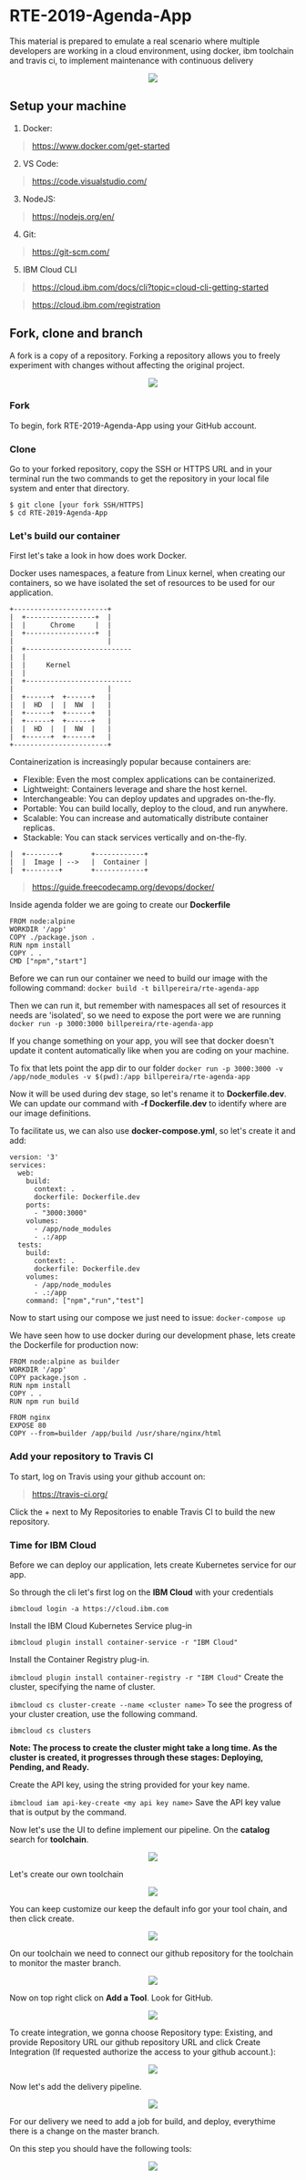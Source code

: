 # RTE-2019-Agenda-App

This material is prepared to emulate a real scenario where multiple developers are working in a cloud environment, using docker, ibm toolchain and travis ci, to implement maintenance with continuous delivery

<div align="center">
<img src="https://github.com/billpereira/RTE-2019-Agenda-App/blob/master/img/agenda.gif?raw=true"/>
</div>


## Setup your machine

1. Docker: 

> https://www.docker.com/get-started

2. VS Code:

> https://code.visualstudio.com/

3. NodeJS:

> https://nodejs.org/en/

4. Git:

> https://git-scm.com/

5. IBM Cloud CLI

> https://cloud.ibm.com/docs/cli?topic=cloud-cli-getting-started

> https://cloud.ibm.com/registration




## Fork, clone and branch

A fork is a copy of a repository. Forking a repository allows you to freely experiment with changes without affecting the original project.

<div align="center">
<img src="https://raw.githubusercontent.com/billpereira/RTE-2019-Agenda-App/master/img/fork.gif"/>
</div>

### Fork

To begin, fork RTE-2019-Agenda-App using your GitHub account.

### Clone

Go to your forked repository, copy the SSH or HTTPS URL and in your terminal run the two commands to get the repository in your local file system and enter that directory.

```
$ git clone [your fork SSH/HTTPS]
$ cd RTE-2019-Agenda-App
```

### Let's build our container

First let's take a look in how does work Docker.

Docker uses namespaces, a feature from Linux kernel, when creating our containers, so we have isolated the set of resources to be used for our application.

```
+-----------------------+
|  +-----------------+  |
|  |      Chrome     |  |
|  +-----------------+  |
|                       |
|  +--------------------------
|  |                          
|  |     Kernel 
|  |                          
|  +--------------------------
|                       |
|  +------+  +------+   |
|  |  HD  |  |  NW  |   |
|  +------+  +------+   |
|  +------+  +------+   |
|  |  HD  |  |  NW  |   |
|  +------+  +------+   |
+-----------------------+
```
Containerization is increasingly popular because containers are:

* Flexible: Even the most complex applications can be containerized.
* Lightweight: Containers leverage and share the host kernel.
* Interchangeable: You can deploy updates and upgrades on-the-fly.
* Portable: You can build locally, deploy to the cloud, and run anywhere.
* Scalable: You can increase and automatically distribute container replicas.
* Stackable: You can stack services vertically and on-the-fly.

```
|  +--------+       +------------+ 
|  |  Image | -->   |  Container |
|  +--------+       +------------+
```
> https://guide.freecodecamp.org/devops/docker/

Inside agenda folder we are going to create our **Dockerfile**

```docker
FROM node:alpine 
WORKDIR '/app'
COPY ./package.json .
RUN npm install
COPY . .
CMD ["npm","start"]
```
Before we can run our container we need to build our image with the following command:
``docker build -t billpereira/rte-agenda-app``

Then we can run it, but remember with namespaces all set of resources it needs are 'isolated', so we need to expose the port were we are running
``docker run -p 3000:3000 billpereira/rte-agenda-app``

If you change something on your app, you will see that docker doesn't update it content automatically like when you are coding on your machine.

To fix that lets point the app dir to our folder
``docker run -p 3000:3000 -v /app/node_modules -v $(pwd):/app billpereira/rte-agenda-app``

Now it will be used during dev stage, so let's rename it to **Dockerfile.dev**. We can update our command with **-f Dockerfile.dev** to identify where are our image definitions.

To facilitate us, we can also use **docker-compose.yml**, so let's create it and add:
```docker
version: '3'
services:
  web:
    build:
      context: .
      dockerfile: Dockerfile.dev
    ports:
      - "3000:3000"
    volumes:
      - /app/node_modules
      - .:/app
  tests:
    build:
      context: .
      dockerfile: Dockerfile.dev
    volumes:
      - /app/node_modules
      - .:/app
    command: ["npm","run","test"]
```

Now to start using our compose we just need to issue:
``docker-compose up``

We have seen how to use docker during our development phase, lets create the Dockerfile for production now:

```docker
FROM node:alpine as builder
WORKDIR '/app'
COPY package.json .
RUN npm install
COPY . .
RUN npm run build

FROM nginx
EXPOSE 80
COPY --from=builder /app/build /usr/share/nginx/html
```

### Add your repository to Travis CI

To start, log on Travis using your github account on:

> https://travis-ci.org/

Click the + next to My Repositories to enable Travis CI to build the new repository.



### Time for IBM Cloud

Before we can deploy our application, lets create Kubernetes service for our app.

So through the cli let's first log on the **IBM Cloud** with your credentials

`ibmcloud login -a https://cloud.ibm.com`

Install the IBM Cloud Kubernetes Service plug-in

`ibmcloud plugin install container-service -r "IBM Cloud"`

Install the Container Registry plug-in.

`ibmcloud plugin install container-registry -r "IBM Cloud"`
Create the cluster, specifying the name of cluster.

`ibmcloud cs cluster-create --name <cluster name>`
To see the progress of your cluster creation, use the following command.

`ibmcloud cs clusters`

**Note: The process to create the cluster might take a long time. As the cluster is created, it progresses through these stages: Deploying, Pending, and Ready.**

Create the API key, using the string provided for your key name.

`ibmcloud iam api-key-create <my api key name>`
Save the API key value that is output by the command.

Now let's use the UI to define implement our pipeline. On the **catalog** search for **toolchain**.

<div align="center">
<img src="https://github.com/billpereira/RTE-2019-Agenda-App/blob/master/img/toolchain.jpeg?raw=true"/>
</div>

Let's create our own toolchain

<div align="center">
<img src="https://github.com/billpereira/RTE-2019-Agenda-App/blob/master/img/ownToolchain.jpeg?raw=true"/>
</div>

You can keep customize our keep the default info gor your tool chain, and then click create.

<div align="center">
<img src="https://github.com/billpereira/RTE-2019-Agenda-App/blob/master/img/newToolchain.jpeg?raw=true"/>
</div>

On our toolchain we need to connect our github repository for the toolchain to monitor the master branch.

<div align="center">
<img src="https://github.com/billpereira/RTE-2019-Agenda-App/blob/master/img/ownToolchain.jpg?raw=true"/>
</div>

Now on top right click on **Add a Tool**. Look for GitHub.

<div align="center">
<img src="https://github.com/billpereira/RTE-2019-Agenda-App/blob/master/img/github.jpg?raw=true"/>
</div>

To create integration, we gonna choose Repository type: Existing, and provide Repository URL our github repository URL and click Create Integration (If requested authorize the access to your github account.):

<div align="center">
<img src="https://github.com/billpereira/RTE-2019-Agenda-App/blob/master/img/gitintegra.jpg?raw=true"/>
</div>

Now let's add the delivery pipeline.

<div align="center">
<img src="https://github.com/billpereira/RTE-2019-Agenda-App/blob/master/img/delivery.jpg?raw=true"/>
</div>

For our delivery we need to add a job for build, and deploy, everythime there is a change on the master branch.

On this step you should have the following tools:

<div align="center">
<img src="https://github.com/billpereira/RTE-2019-Agenda-App/blob/master/img/checktool.jpg?raw=true"/>
</div>



